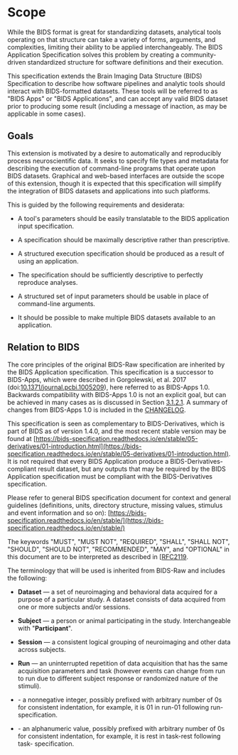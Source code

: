 # Scope

While the BIDS format is great for standardizing datasets, analytical tools
operating on that structure can take a variety of forms, arguments, and
complexities, limiting their ability to be applied interchangeably. The BIDS
Application Specification solves this problem by creating a community-driven
standardized structure for software definitions and their execution.

This specification extends the Brain Imaging Data Structure (BIDS) Specification
to describe how software pipelines and analytic tools should interact with
BIDS-formatted datasets. These tools will be referred to as "BIDS Apps" or "BIDS
Applications", and can accept any valid BIDS dataset prior to producing some
result (including a message of inaction, as may be applicable in some cases).

## Goals

This extension is motivated by a desire to automatically and reproducibly
process neuroscientific data. It seeks to specify file types and metadata for
describing the execution of command-line programs that operate upon BIDS
datasets. Graphical and web-based interfaces are outside the scope of this
extension, though it is expected that this specification will simplify the
integration of BIDS datasets and applications into such platforms.

This is guided by the following requirements and desiderata:

-   A tool's parameters should be easily translatable to the BIDS application input specification.

-   A specification should be maximally descriptive rather than prescriptive.

-   A structured execution specification should be produced as a result of using an application.

-   The specification should be sufficiently descriptive to perfectly reproduce analyses.

-   A structured set of input parameters should be usable in place of command-line arguments.

-   It should be possible to make multiple BIDS datasets available to an application.

## Relation to BIDS

The core principles of the original BIDS-Raw specification are inherited by the
BIDS Application specification. This specification is a successor to BIDS-Apps,
which were described in Gorgolewski, et al. 2017
(doi:[10.1371/journal.pcbi.1005209](https://doi.org/10.1371/journal.pcbi.1005209)),
here referred to as BIDS-Apps 1.0. Backwards compatibility with BIDS-Apps 1.0 is
not an explicit goal, but can be achieved in many cases as is discussed in
Section [3.1.2.1](#3-1-2-1-backwards-compatibility-9). A summary of changes from
BIDS-Apps 1.0 is included in the [CHANGELOG](./CHANGELOG.md#0.1.0.dev).

This specification is seen as complementary to BIDS-Derivatives, which is part
of BIDS as of version 1.4.0, and the most recent stable version may be found at
[https://bids-specification.readthedocs.io/en/stable/05-derivatives/01-introduction.html](https://bids-specification.readthedocs.io/en/stable/05-derivatives/01-introduction.html).
It is not required that every BIDS Application produce a
BIDS-Derivatives-compliant result dataset, but any outputs that may be required
by the BIDS Application specification must be compliant with the
BIDS-Derivatives specification.

Please refer to general BIDS specification document for context and general
guidelines (definitions, units, directory structure, missing values, stimulus
and event information and so on):
[https://bids-specification.readthedocs.io/en/stable/](https://bids-specification.readthedocs.io/en/stable/)

The keywords
"MUST", "MUST NOT", "REQUIRED",
"SHALL", "SHALL NOT", "SHOULD", "SHOULD NOT", "RECOMMENDED",
"MAY", and "OPTIONAL" in this document
are to be interpreted as described in [[RFC2119](https://www.ietf.org/rfc/rfc2119.txt).

The terminology that will be used is inherited from BIDS-Raw
and includes the following:

-   **Dataset** — a set of neuroimaging and behavioral data acquired for a purpose
    of a particular study. A dataset consists of data acquired from one or more
    subjects and/or sessions.

-   **Subject** — a person or animal participating in the study.
    Interchangeable with "**Participant**".

-   **Session** — a consistent logical grouping of neuroimaging and other data across subjects.

-   **Run** — an uninterrupted repetition of data acquisition that has the same
    acquisition parameters and task (however events can change from run to run due
    to different subject response or randomized nature of the stimuli).

-   **<index>** - a nonnegative integer, possibly prefixed with arbitrary
    number of 0s for consistent indentation, for example, it is 01 in run-01
    following run-<index> specification.

-   **<label>** - an alphanumeric value, possibly prefixed with arbitrary
    number of 0s for consistent indentation, for example, it is rest in task-rest
    following task-<label> specification.
